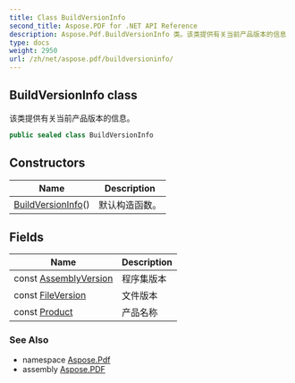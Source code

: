 ```yaml
---
title: Class BuildVersionInfo
second_title: Aspose.PDF for .NET API Reference
description: Aspose.Pdf.BuildVersionInfo 类。该类提供有关当前产品版本的信息
type: docs
weight: 2950
url: /zh/net/aspose.pdf/buildversioninfo/
---
```

## BuildVersionInfo class

该类提供有关当前产品版本的信息。

```csharp
public sealed class BuildVersionInfo
```

## Constructors

| Name | Description |
| --- | --- |
| [BuildVersionInfo](buildversioninfo/)() | 默认构造函数。 |

## Fields

| Name | Description |
| --- | --- |
| const [AssemblyVersion](../../aspose.pdf/buildversioninfo/assemblyversion/) | 程序集版本 |
| const [FileVersion](../../aspose.pdf/buildversioninfo/fileversion/) | 文件版本 |
| const [Product](../../aspose.pdf/buildversioninfo/product/) | 产品名称 |

### See Also

* namespace [Aspose.Pdf](../../aspose.pdf/)
* assembly [Aspose.PDF](../../)